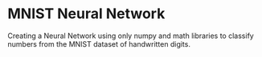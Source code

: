 # MNIST Neural Network
Creating a Neural Network using only numpy and math libraries to classify numbers from the MNIST dataset of handwritten digits. 
